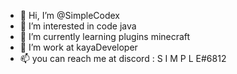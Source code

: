 - 👋 Hi, I’m @SimpleCodex
- 👀 I’m interested in code java 
- 🌱 I’m currently learning plugins minecraft
- 💞️ I’m work at kayaDeveloper
- 📫 you can reach me at discord : S I M P L E#6812
